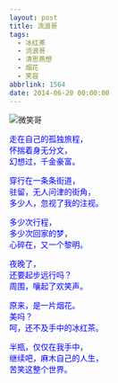 ```yaml
---
layout: post
title: 流浪哥
tags:
  - 冰红茶
  - 流浪哥
  - 清思燕想
  - 烟花
  - 笑容
abbrlink: 1564
date: 2014-06-20 00:00:00
---
```


<!-- build time:Sat Jun 23 2018 12:05:16 GMT+0800 (中国标准时间) -->

![微笑哥](http://ww1.sinaimg.cn/bmiddle/a716fd45jw1ehjc21u67sj20ci07w0t2.jpg "郑州，一个流浪汉从地上捡了半瓶冰红茶，喝了一口，凝视着天空，烟花绽放，他笑了......")

<span style="color:#00f">走在自己的孤独旅程，</span>  
<span style="color:#00f">怀揣着身无分文，</span>  
<span style="color:#00f">幻想过，千金豪富。</span>

<span style="color:#00f">穿行在一条条街道，</span>  
<span style="color:#00f">驻留，无人问津的街角，</span>  
<span style="color:#00f">多少人，忽视了我的注视。</span>

<span style="color:#00f">多少次行程，</span>  
<span style="color:#00f">多少次回家的梦，</span>  
<span style="color:#00f">心碎在，又一个黎明。</span>

<span style="color:#00f">夜晚了，</span>  
<span style="color:#00f">还要起步远行吗？</span>  
<span style="color:#00f">周围，嚷起了欢笑声。</span>

<span style="color:#00f">原来，是一片烟花。</span>  
<span style="color:#00f">美吗？</span>  
<span style="color:#00f">呵，还不及手中的冰红茶。</span>

<span style="color:#00f">半瓶，仅仅在我手中，</span>  
<span style="color:#00f">继续吧，麻木自己的人生，</span>  
<span style="color:#00f">苦笑这整个世界。</span>
<!-- rebuild by neat -->